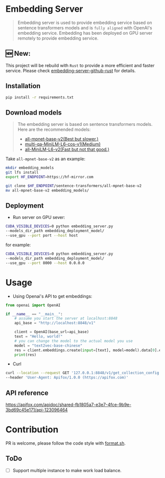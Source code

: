 # Embedding Server

> Embedding server is used to provide embedding service based
> on sentence transformers models and is `fully aligned` with OpenAI's
> embedding service.
> Embedding has been deployed on GPU server
> remotely to provide embedding service.

## 🆕 New: 
This project will be rebuild with `Rust` to provide a more efficient and faster service. 
Please check [embedding-server-github-rust](https://github.com/linkedlist771/embedding-server-github-rust) 
for details.

## Installation
```bash
pip install -r requirements.txt
```

## Download models
> The embedding server is based on sentence transformers models.
> Here are the recommended models:
> - [all-mpnet-base-v2(Best but slower.)](https://huggingface.co/sentence-transformers/all-mpnet-base-v2)
> - [multi-qa-MiniLM-L6-cos-v1(Medium)](https://huggingface.co/sentence-transformers/multi-qa-MiniLM-L6-cos-v1)
> - [all-MiniLM-L6-v2(Fast but not that good.)](https://huggingface.co/sentence-transformers/all-MiniLM-L6-v2)

Take `all-mpnet-base-v2` as an example:

```bash
mkdir embedding_models
git lfs install
export HF_ENDPOINT=https://hf-mirror.com

git clone $HF_ENDPOINT/sentence-transformers/all-mpnet-base-v2
mv all-mpnet-base-v2 embedding_models/
```

## Deployment

- Run server on GPU sever:

```bash
CUDA_VISIBLE_DEVICES=0 python embedding_server.py 
--models_dir_path embedding_deployment_model/ 
--use_gpu --port port --host host

```


for example:
```bash
CUDA_VISIBLE_DEVICES=0 python embedding_server.py 
--models_dir_path embedding_deployment_model/ 
--use_gpu --port 8000 --host 0.0.0.0

```
# Usage
- Using Openai's API to get embeddings:
```python
from openai import OpenAI

if __name__ == "__main__":
    # assume you start the server at localhost:8848
    api_base = "http://localhost:8848/v1"

    client = OpenAI(base_url=api_base)
    text = "Hello, world!"
    # you can change the model to the actual model you use
    model = "text2vec-base-chinese"
    res = client.embeddings.create(input=[text], model=model).data[0].embedding
    print(res)
```

- Curl
```bash
curl --location --request GET '127.0.0.1:8848/v1/get_collection_config' \
--header 'User-Agent: Apifox/1.0.0 (https://apifox.com)'
```



## API reference

https://apifox.com/apidoc/shared-fb1805a7-e3e7-4fce-9b9e-3bd69c45e171/api-123096464

# Contribution

PR is welcome, please follow the code style with [format.sh](format.sh).

## ToDo
- [ ] Support multiple instance to make work load balance.